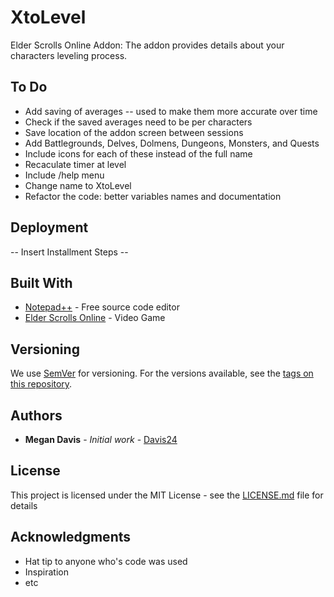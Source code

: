 # XtoLevel

Elder Scrolls Online Addon: The addon provides details about your characters leveling process.

## To Do

* Add saving of averages -- used to make them more accurate over time
* Check if the saved averages need to be per characters
* Save location of the addon screen between sessions
* Add Battlegrounds, Delves, Dolmens, Dungeons, Monsters, and Quests
* Include icons for each of these instead of the full name
* Recaculate timer at level
* Include /help menu
* Change name to XtoLevel
* Refactor the code: better variables names and documentation

## Deployment

-- Insert Installment Steps --

## Built With

* [Notepad++](https://notepad-plus-plus.org/) - Free source code editor
* [Elder Scrolls Online](http://www.elderscrollsonline.com/en-us/agegate) - Video Game


## Versioning

We use [SemVer](http://semver.org/) for versioning. For the versions available, see the [tags on this repository](https://github.com/your/project/tags). 

## Authors

* **Megan Davis** - *Initial work* - [Davis24](https://github.com/Davis24)


## License

This project is licensed under the MIT License - see the [LICENSE.md](LICENSE.md) file for details

## Acknowledgments

* Hat tip to anyone who's code was used
* Inspiration
* etc


